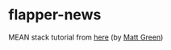 flapper-news
============

MEAN stack tutorial from [here](https://thinkster.io/mean-stack-tutorial/) (by [Matt Green](https://thinkster.io/author/matt))
